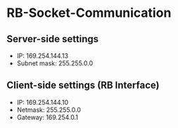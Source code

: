 # RB-Socket-Communication

## Server-side settings
- IP: 169.254.144.13
- Subnet mask: 255.255.0.0

## Client-side settings (RB Interface)
- IP: 169.254.144.10
- Netmask: 255.255.0.0
- Gateway: 169.254.0.1

